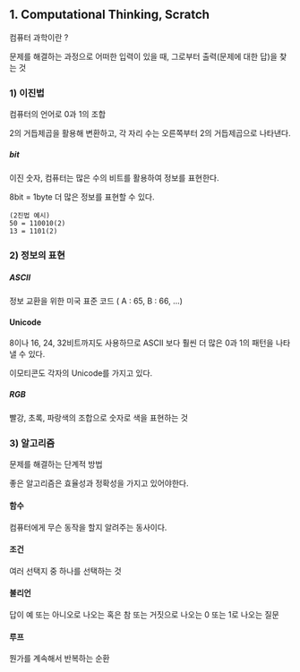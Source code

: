 ## 1. Computational Thinking, Scratch

컴퓨터 과학이란 ?

문제를 해결하는 과정으로 어떠한 입력이 있을 때, 그로부터 출력(문제에 대한 답)을 찾는 것

### 1) 이진법
컴퓨터의 언어로 0과 1의 조합

2의 거듭제곱을 활용해 변환하고, 각 자리 수는 오른쪽부터 2의 거듭제곱으로 나타낸다.

##### bit 

이진 숫자, 컴퓨터는 많은 수의 비트를 활용하여 정보를 표현한다.

8bit = 1byte 더 많은 정보를 표현할 수 있다.
    
    (2진법 예시)
    50 = 110010(2)
    13 = 1101(2)

### 2) 정보의 표현
##### ASCII
정보 교환을 위한 미국 표준 코드 ( A : 65, B : 66, ...)

#### Unicode
8이나 16, 24, 32비트까지도 사용하므로 ASCII 보다 훨씬 더 많은 0과 1의 패턴을 나타낼 수 있다.

이모티콘도 각자의 Unicode를 가지고 있다.

##### RGB 
빨강, 초록, 파랑색의 조합으로 숫자로 색을 표현하는 것

### 3) 알고리즘
문제를 해결하는 단계적 방법

좋은 알고리즘은 효율성과 정확성을 가지고 있어야한다.

#### 함수
컴퓨터에게 무슨 동작을 할지 알려주는 동사이다.

#### 조건
여러 선택지 중 하나를 선택하는 것

#### 불리언
답이 예 또는 아니오로 나오는 혹은 참 또는 거짓으로 나오는  0 또는 1로 나오는 질문

#### 루프
뭔가를 계속해서 반복하는 순환






